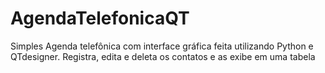 # AgendaTelefonicaQT
Simples Agenda telefônica com interface gráfica feita utilizando Python e QTdesigner. Registra, edita e deleta os contatos e as exibe em uma tabela
